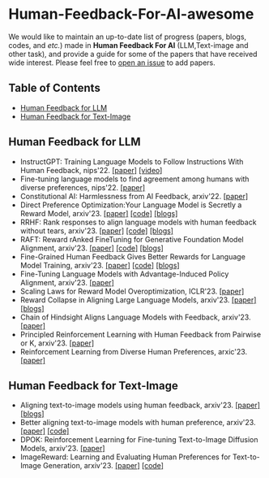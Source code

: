 # Human-Feedback-For-AI-awesome
We would like to maintain an up-to-date list of progress (papers, blogs, codes, and *etc.*) made in **Human Feedback For AI** (LLM,Text-image and other task), and provide a guide for some of the papers that have received wide interest.
Please feel free to [open an issue](Fhujinwu/Human-Feedback-For-LLM-awesome) to add papers.

## <a name="toc">Table of Contents</a>

- <a href="#human-feedback-LLM">Human Feedback for LLM</a>
- <a href="#human-feedback-Text-image">Human Feedback for Text-Image</a>

## <a name="human-feedback-LLM">Human Feedback for LLM</a>
* InstructGPT: Training Language Models to Follow Instructions With Human Feedback, nips'22. [[paper]](https://proceedings.neurips.cc/paper_files/paper/2022/file/b1efde53be364a73914f58805a001731-Paper-Conference.pdf) [[video]](https://www.bilibili.com/video/BV1hd4y187CR/)
* Fine-tuning language models to find agreement among humans with diverse preferences, nips'22. [[paper]](https://proceedings.neurips.cc/paper_files/paper/2022/file/f978c8f3b5f399cae464e85f72e28503-Paper-Conference.pdf)
* Constitutional AI: Harmlessness from AI Feedback, arxiv'22. [[paper]](https://arxiv.org/pdf/2212.08073.pdf)
* Direct Preference Optimization:Your Language Model is Secretly a Reward Model, arxiv'23. [[paper]](https://arxiv.org/pdf/2305.18290.pdf) [[code]](https://github.com/eric-mitchell/direct-preference-optimization) [[blogs]](https://zhuanlan.zhihu.com/p/634705904)
* RRHF: Rank responses to align language models with human feedback without tears, arxiv'23. [[paper]](https://arxiv.org/pdf/2304.05302.pdf) [[code]](https://github.com/GanjinZero/RRHF) [[blogs]](https://mp.weixin.qq.com/s/MiToPmFuNXY9wJcKH7pZPw)
* RAFT: Reward rAnked FineTuning for Generative Foundation Model Alignment, arxiv'23. [[paper]](https://arxiv.org/pdf/2304.06767.pdf) [[code]](https://github.com/OptimalScale/LMFlow) [[blogs]](https://mp.weixin.qq.com/s/rhO0bE8CCQsQzsH3kdTbCA)
* Fine-Grained Human Feedback Gives Better Rewards for Language Model Training, arxiv'23. [[paper]](https://arxiv.org/pdf/2306.01693.pdf) [[code]](https://github.com/allenai/FineGrainedRLHF) [[blogs]](https://mp.weixin.qq.com/s/iqf6Tw2iyYNAUoAj3f1MNw)
* Fine-Tuning Language Models with Advantage-Induced Policy Alignment, arxiv'23. [[paper]](https://arxiv.org/pdf/2306.02231.pdf)
* Scaling Laws for Reward Model Overoptimization, ICLR'23. [[paper]](https://proceedings.mlr.press/v202/gao23h/gao23h.pdf)
* Reward Collapse in Aligning Large Language Models, arxiv'23. [[paper]](https://arxiv.org/pdf/2305.17608.pdf) [[blogs]](https://mp.weixin.qq.com/s/REqLcA9CMEM8M7DYZpuC-Q)
* Chain of Hindsight Aligns Language Models with Feedback, arxiv'23. [[paper]](https://arxiv.org/pdf/2302.02676.pdf)
* Principled Reinforcement Learning with Human Feedback from Pairwise or K, arxiv'23. [[paper]](https://arxiv.org/pdf/2301.11270.pdf)
* Reinforcement Learning from Diverse Human Preferences, arxic'23. [[paper]](https://arxiv.org/pdf/2301.11774.pdf)

## <a name="human-feedback-Text-image">Human Feedback for Text-Image</a>
* Aligning text-to-image models using human feedback, arxiv'23. [[paper]](https://arxiv.org/pdf/2302.12192.pdf)  [[blogs]](https://mp.weixin.qq.com/s/FrqpybryiJ-ikO4ZVeISIg)
* Better aligning text-to-image models with human preference, arxiv'23. [[paper]](https://arxiv.org/pdf/2303.14420.pdf) [[code]](https://github.com/tgxs002/align_sd)
* DPOK: Reinforcement Learning for Fine-tuning Text-to-Image Diffusion Models, arxiv'23. [[paper]](https://arxiv.org/pdf/2305.16381.pdf)
* ImageReward: Learning and Evaluating Human Preferences for Text-to-Image Generation, arxiv'23. [[paper]](https://arxiv.org/pdf/2304.05977.pdf) [[code]](https://github.com/THUDM/ImageReward)
